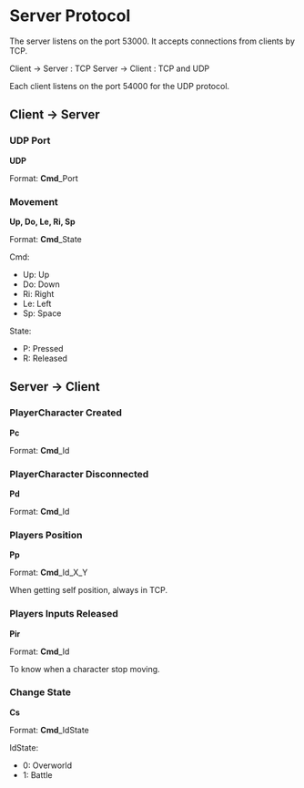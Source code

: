 # Server Protocol

The server listens on the port 53000.
It accepts connections from clients by TCP.

Client -> Server : TCP
Server -> Client : TCP and UDP

Each client listens on the port 54000 for the UDP protocol.



## Client → Server

### UDP Port
**UDP**

Format: **Cmd**_Port

### Movement
**Up, Do, Le, Ri, Sp**

Format: **Cmd**_State

Cmd:
- Up: Up
- Do: Down
- Ri: Right
- Le: Left
- Sp: Space

State:
- P: Pressed
- R: Released



## Server → Client

### PlayerCharacter Created
**Pc**

Format: **Cmd**_Id


### PlayerCharacter Disconnected
**Pd**

Format: **Cmd**_Id


### Players Position
**Pp**

Format: **Cmd**_Id_X_Y

When getting self position, always in TCP.


### Players Inputs Released
**Pir**

Format: **Cmd**_Id

To know when a character stop moving.


### Change State
**Cs**

Format: **Cmd**_IdState

IdState:
- 0: Overworld
- 1: Battle